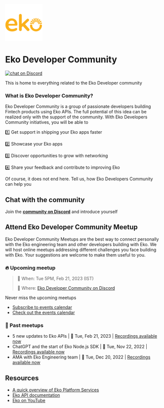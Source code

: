 <a href="https://eko.in/developers/eps">
<img src="logo_square.png" alt="logo" width="120"/>
</a>

# Eko Developer Community 

<a href="https://discord.gg/93rYABNPqX">
<img src="https://img.shields.io/discord/1038006952573292574.svg?logo=discord"
    alt="chat on Discord"></a>

This is home to everything related to the Eko Developer community

### What is Eko Developer Community?
Eko Developer Community is a group of passionate developers building Fintech products using Eko APIs. The full potential of this idea can be realized only with the support of the community. With Eko Developers Community initiatives, you will be able to

1️⃣ Get support in shipping your Eko apps faster

2️⃣ Showcase your Eko apps

3️⃣ Discover opportunities to grow with networking

4️⃣ Share your feedback and contribute to improving Eko

Of course, it does not end here. Tell us, how Eko Developers Community can help you


## Chat with the community
Join the [**community on Discord**](https://discord.gg/93rYABNPqX) and introduce yourself

## Attend Eko Developer Community Meetup
Eko Developer Community Meetups are the best way to connect personally with the Eko engineering team and other developers building with Eko. We will host online meetups addressing different challenges you face building with Eko. Your suggestions are welcome to make them useful to you.

### :fire: Upcoming meetup

> 📆 When: Tue 5PM, Feb 21, 2023 (IST)
> 
> 📌 Where: [Eko Developer Community on Discord](https://dsc.gg/ekodevs)

Never miss the upcoming meetups
* [Subscribe to events calendar](https://calendar.google.com/calendar/?cid=Y19hYWQ5ZWEzMzUxZTc5ZjNhODc3OTM2OWI2MmE5Y2MyZTUxMzJjZTQyMmRmYmQ0NDI0MWRhNDFjMzU4ZDNlNTQ2QGdyb3VwLmNhbGVuZGFyLmdvb2dsZS5jb20)
* [Check out the events calendar](https://calendar.google.com/calendar/embed?src=c_aad9ea3351e79f3a8779369b62a9cc2e5132ce422dfbd44241da41c358d3e546%40group.calendar.google.com)

### 📂 Past meetups

* 5 new updates to Eko APIs | 📆 Tue, Feb 21, 2023 | [Recordings available now](https://youtu.be/FSy67PFnkNI)
* ChatGPT and the start of Eko Node.js SDK | 📆 Tue, Nov 22, 2022 | [Recordings available now](https://youtu.be/YD6-lsHnaeg)
* AMA with Eko Engineering team | 📆 Tue, Dec 20, 2022 | [Recordings available now](https://youtu.be/m2ZLyJD9SCg)

## Resources

- [A quick overview of Eko Platform Services](https://developers.eko.in/eps)
- [Eko API documentation](https://developers.eko.in/docs)
- [Eko on YouTube](https://www.youtube.com/@ekodevelopers)

